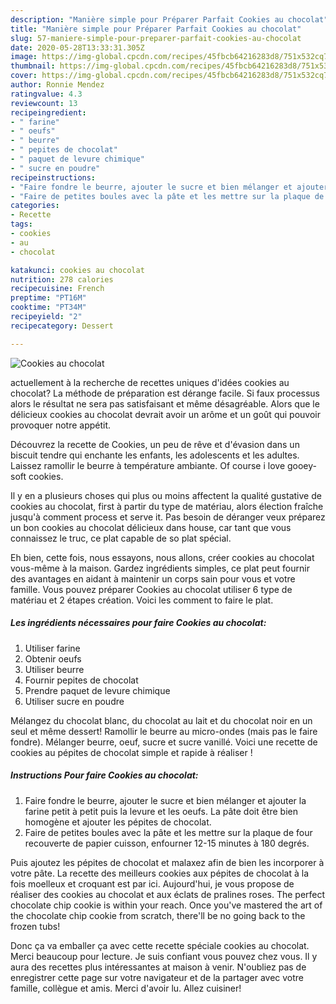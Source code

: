 ```yaml
---
description: "Manière simple pour Préparer Parfait Cookies au chocolat"
title: "Manière simple pour Préparer Parfait Cookies au chocolat"
slug: 57-maniere-simple-pour-preparer-parfait-cookies-au-chocolat
date: 2020-05-28T13:33:31.305Z
image: https://img-global.cpcdn.com/recipes/45fbcb64216283d8/751x532cq70/cookies-au-chocolat-photo-principale-de-la-recette.jpg
thumbnail: https://img-global.cpcdn.com/recipes/45fbcb64216283d8/751x532cq70/cookies-au-chocolat-photo-principale-de-la-recette.jpg
cover: https://img-global.cpcdn.com/recipes/45fbcb64216283d8/751x532cq70/cookies-au-chocolat-photo-principale-de-la-recette.jpg
author: Ronnie Mendez
ratingvalue: 4.3
reviewcount: 13
recipeingredient:
- " farine"
- " oeufs"
- " beurre"
- " pepites de chocolat"
- " paquet de levure chimique"
- " sucre en poudre"
recipeinstructions:
- "Faire fondre le beurre, ajouter le sucre et bien mélanger et ajouter la farine petit à petit puis la levure et les oeufs. La pâte doit être bien homogène et ajouter les pépites de chocolat."
- "Faire de petites boules avec la pâte et les mettre sur la plaque de four recouverte de papier cuisson, enfourner 12-15 minutes à 180 degrés."
categories:
- Recette
tags:
- cookies
- au
- chocolat

katakunci: cookies au chocolat 
nutrition: 278 calories
recipecuisine: French
preptime: "PT16M"
cooktime: "PT34M"
recipeyield: "2"
recipecategory: Dessert

---
```



![Cookies au chocolat](https://img-global.cpcdn.com/recipes/45fbcb64216283d8/751x532cq70/cookies-au-chocolat-photo-principale-de-la-recette.jpg)

actuellement à la recherche de recettes uniques d'idées cookies au chocolat? La méthode de préparation est dérange facile. Si faux processus alors le résultat ne sera pas satisfaisant et même désagréable. Alors que le délicieux cookies au chocolat devrait avoir un arôme et un goût qui pouvoir provoquer notre appétit.

Découvrez la recette de Cookies, un peu de rêve et d&#39;évasion dans un biscuit tendre qui enchante les enfants, les adolescents et les adultes. Laissez ramollir le beurre à température ambiante. Of course i love gooey-soft cookies.

Il y en a plusieurs choses qui plus ou moins affectent la qualité gustative de cookies au chocolat, first à partir du type de matériau, alors élection fraîche jusqu'à comment process et serve it. Pas besoin de déranger veux préparez un bon cookies au chocolat délicieux dans house, car tant que vous connaissez le truc, ce plat capable de so plat spécial.


Eh bien, cette fois, nous essayons, nous allons, créer cookies au chocolat vous-même à la maison. Gardez ingrédients simples, ce plat peut fournir des avantages en aidant à maintenir un corps sain pour vous et votre famille. Vous pouvez préparer Cookies au chocolat utiliser 6 type de matériau et 2 étapes création. Voici les comment to faire le plat.

<!--inarticleads1-->

##### Les ingrédients nécessaires pour faire Cookies au chocolat:

1. Utiliser  farine
1. Obtenir  oeufs
1. Utiliser  beurre
1. Fournir  pepites de chocolat
1. Prendre  paquet de levure chimique
1. Utiliser  sucre en poudre


Mélangez du chocolat blanc, du chocolat au lait et du chocolat noir en un seul et même dessert! Ramollir le beurre au micro-ondes (mais pas le faire fondre). Mélanger beurre, oeuf, sucre et sucre vanillé. Voici une recette de cookies au pépites de chocolat simple et rapide à réaliser ! 

<!--inarticleads2-->

##### Instructions Pour faire Cookies au chocolat:

1. Faire fondre le beurre, ajouter le sucre et bien mélanger et ajouter la farine petit à petit puis la levure et les oeufs. La pâte doit être bien homogène et ajouter les pépites de chocolat.
1. Faire de petites boules avec la pâte et les mettre sur la plaque de four recouverte de papier cuisson, enfourner 12-15 minutes à 180 degrés.


Puis ajoutez les pépites de chocolat et malaxez afin de bien les incorporer à votre pâte. La recette des meilleurs cookies aux pépites de chocolat à la fois moelleux et croquant est par ici. Aujourd&#39;hui, je vous propose de réaliser des cookies au chocolat et aux éclats de pralines roses. The perfect chocolate chip cookie is within your reach. Once you&#39;ve mastered the art of the chocolate chip cookie from scratch, there&#39;ll be no going back to the frozen tubs! 


Donc ça va emballer ça avec cette recette spéciale cookies au chocolat. Merci beaucoup pour lecture. Je suis confiant vous pouvez chez vous. Il y aura des recettes plus  intéressantes at maison à venir. N'oubliez pas de enregistrer cette page sur votre navigateur et de la partager avec votre famille, collègue et amis. Merci d'avoir lu. Allez cuisiner!
